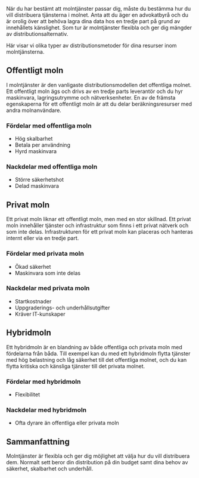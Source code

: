 När du har bestämt att molntjänster passar dig, måste du bestämma hur du vill distribuera tjänsterna i molnet. Anta att du äger en advokatbyrå och du är orolig över att behöva lagra dina data hos en tredje part på grund av innehållets känslighet. Som tur är molntjänster flexibla och ger dig mängder av distributionsalternativ.

Här visar vi olika typer av distributionsmetoder för dina resurser inom molntjänsterna. 

## <a name="public-cloud"></a>Offentligt moln

I molntjänster är den vanligaste distributionsmodellen det offentliga molnet. Ett offentligt moln ägs och drivs av en tredje parts leverantör och du hyr maskinvara, lagringsutrymme och nätverksenheter. En av de främsta egenskaperna för ett offentligt moln är att du delar beräkningsresurser med andra molnanvändare.

### <a name="advantages-of-public-clouds"></a>Fördelar med offentliga moln
- Hög skalbarhet
- Betala per användning
- Hyrd maskinvara

### <a name="disadvantages-of-public-clouds"></a>Nackdelar med offentliga moln
- Större säkerhetshot
- Delad maskinvara

## <a name="private-cloud"></a>Privat moln

Ett privat moln liknar ett offentligt moln, men med en stor skillnad. Ett privat moln innehåller tjänster och infrastruktur som finns i ett privat nätverk och som inte delas. Infrastrukturen för ett privat moln kan placeras och hanteras internt eller via en tredje part.

### <a name="advantages-of-private-clouds"></a>Fördelar med privata moln
- Ökad säkerhet
- Maskinvara som inte delas

### <a name="disadvantages-of-private-clouds"></a>Nackdelar med privata moln
- Startkostnader
- Uppgraderings- och underhållsutgifter
- Kräver IT-kunskaper

## <a name="hybrid-cloud"></a>Hybridmoln

Ett hybridmoln är en blandning av både offentliga och privata moln med fördelarna från båda. Till exempel kan du med ett hybridmoln flytta tjänster med hög belastning och låg säkerhet till det offentliga molnet, och du kan flytta kritiska och känsliga tjänster till det privata molnet. 

### <a name="advantages-of-hybrid-clouds"></a>Fördelar med hybridmoln
- Flexibilitet 

### <a name="disadvantages-of-hybrid-clouds"></a>Nackdelar med hybridmoln
- Ofta dyrare än offentliga eller privata moln

## <a name="summary"></a>Sammanfattning

Molntjänster är flexibla och ger dig möjlighet att välja hur du vill distribuera dem. Normalt sett beror din distribution på din budget samt dina behov av säkerhet, skalbarhet och underhåll.

